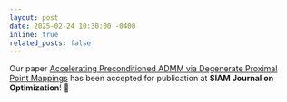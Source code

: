 ```yaml
---
layout: post
date: 2025-02-24 10:30:00 -0400
inline: true
related_posts: false
---
```


Our paper [Accelerating Preconditioned ADMM via Degenerate Proximal Point Mappings](https://arxiv.org/pdf/2403.18618) has been accepted for publication at **SIAM Journal on Optimization**! :tada: 

